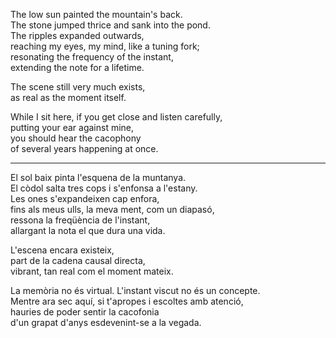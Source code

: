 The low sun painted the mountain's back.  
The stone jumped thrice and sank into the pond.  
The ripples expanded outwards,  
reaching my eyes, my mind, like a tuning fork;  
resonating the frequency of the instant,  
extending the note for a lifetime.  
  
The scene still very much exists,  
as real as the moment itself.  
  
While I sit here, if you get close and listen carefully,  
putting your ear against mine,  
you should hear the cacophony  
    of several years happening at once.  
  
---  
  
El sol baix pinta l'esquena de la muntanya.  
El còdol salta tres cops i s'enfonsa a l'estany.  
Les ones s'expandeixen cap enfora,  
fins als meus ulls, la meva ment, com un diapasó,  
ressona la freqüència de l'instant,  
allargant la nota el que dura una vida.  
  
L'escena encara existeix,  
part de la cadena causal directa,  
vibrant, tan real com el moment mateix.  
  
La memòria no és virtual. L'instant viscut no és un concepte.  
Mentre ara sec aquí, si t'apropes i escoltes amb atenció,  
hauries de poder sentir la cacofonia  
d'un grapat d'anys esdevenint-se a la vegada.  
  
  
  
  